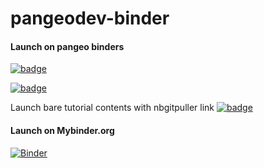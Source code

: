# pangeodev-binder

#### Launch on pangeo binders
[![badge](https://img.shields.io/static/v1.svg?logo=Jupyter&label=Pangeo+Binder&message=GCE+us-central1&color=blue)](https://binder.pangeo.io/v2/gh/friedrichknuth/pangeodev-binder/master?urlpath=lab)

[![badge](https://img.shields.io/static/v1.svg?logo=Jupyter&label=Pangeo+Binder&message=AWS+us-west-2&color=orange)](https://aws-uswest2-binder.pangeo.io/v2/gh/scottyhq/pangeodev-binder/master?urlpath=lab)

Launch bare tutorial contents with nbgitpuller link
[![badge](https://img.shields.io/static/v1.svg?logo=Jupyter&label=Pangeo+Binder&message=AWS+us-west-2&color=orange)](https://aws-uswest2-binder.pangeo.io/v2/gh/scottyhq/pangeodev-binder/master?urlpath=git-pull?repo=https://github.com/friedrichknuth/bare%26amp%3Bbranch=master%26amp%3Burlpath=lab/tree/bare/examples/%3Fautodecode)


#### Launch on Mybinder.org
[![Binder](https://mybinder.org/badge_logo.svg)](https://mybinder.org/v2/gh/scottyhq/pangeodev-binder/master?urlpath=lab)

